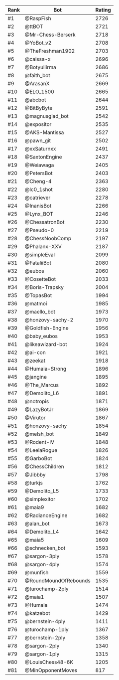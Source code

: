 Rank|Bot|Rating
---|---|---
#1|@RaspFish|2726
#2|@ttBOT|2721
#3|@Mr-Chess-Berserk|2718
#4|@YoBot_v2|2708
#5|@TheFreshman1902|2703
#6|@caissa-x|2696
#7|@Botyuliirma|2686
#8|@faith_bot|2675
#9|@ArasanX|2669
#10|@ELO_1500|2665
#11|@abcbot|2644
#12|@BitByByte|2591
#13|@magnusglad_bot|2542
#14|@expositor|2535
#15|@AKS-Mantissa|2527
#16|@pawn_git|2502
#17|@xxSaturnxx|2491
#18|@SaxtonEngine|2437
#19|@Weiawaga|2405
#20|@PetersBot|2403
#21|@Cheng-4|2363
#22|@lc0_1shot|2280
#23|@catriever|2278
#24|@InanisBot|2266
#25|@Lynx_BOT|2246
#26|@ChessatronBot|2230
#27|@Pseudo-0|2219
#28|@ChessNoobComp|2197
#29|@Phalanx-XXV|2187
#30|@simpleEval|2099
#31|@FataliiBot|2080
#32|@eubos|2060
#33|@CosetteBot|2033
#34|@Boris-Trapsky|2004
#35|@TopasBot|1994
#36|@matmoi|1985
#37|@maello_bot|1973
#38|@honzovy-sachy-2|1970
#39|@Goldfish-Engine|1956
#40|@baby_eubos|1953
#41|@likeawizard-bot|1924
#42|@ai-con|1921
#43|@zeekat|1918
#44|@Humaia-Strong|1896
#45|@jangine|1895
#46|@The_Marcus|1892
#47|@Demolito_L6|1891
#48|@notropis|1871
#49|@LazyBotJr|1869
#50|@Virutor|1867
#51|@honzovy-sachy|1854
#52|@melsh_bot|1849
#53|@Rodent-IV|1848
#54|@LeelaRogue|1826
#55|@GarboBot|1824
#56|@ChessChildren|1812
#57|@Jibbby|1798
#58|@turkjs|1762
#59|@Demolito_L5|1733
#60|@simplexitor|1702
#61|@maia9|1682
#62|@RadianceEngine|1682
#63|@alan_bot|1673
#64|@Demolito_L4|1642
#65|@maia5|1609
#66|@schnecken_bot|1593
#67|@sargon-3ply|1578
#68|@sargon-4ply|1574
#69|@munfish|1559
#70|@RoundMoundOfRebounds|1535
#71|@turochamp-2ply|1514
#72|@maia1|1507
#73|@Humaia|1474
#74|@katzebot|1429
#75|@bernstein-4ply|1411
#76|@turochamp-1ply|1367
#77|@bernstein-2ply|1358
#78|@sargon-2ply|1340
#79|@sargon-1ply|1315
#80|@LouisChess48-6K|1205
#81|@MinOpponentMoves|817
